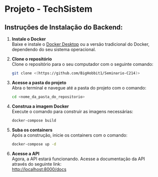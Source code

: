 
# Projeto - TechSistem

## Instruções de Instalação do Backend:

1. **Instale o Docker**  
   Baixe e instale o [Docker Desktop](https://www.docker.com/products/docker-desktop) ou a versão tradicional do Docker, dependendo do seu sistema operacional.

2. **Clone o repositório**  
   Clone o repositório para o seu computador com o seguinte comando:

   ```bash
   git clone <(https://github.com/BigHobbit1/Seminario-C214)>
   ```

3. **Acesse a pasta do projeto**  
   Abra o terminal e navegue até a pasta do projeto com o comando:

   ```bash
   cd <nome_da_pasta_do_repositorio>
   ```

4. **Construa a imagem Docker**  
   Execute o comando para construir as imagens necessárias:

   ```bash
   docker-compose build
   ```

5. **Suba os containers**  
   Após a construção, inicie os containers com o comando:

   ```bash
   docker-compose up -d
   ```

6. **Acesse a API**  
   Agora, a API estará funcionando. Acesse a documentação da API através do seguinte link:  
   [http://localhost:8000/docs](http://localhost:8000/docs)
